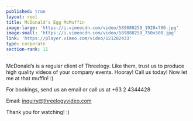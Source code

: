 ```yaml
---
published: true
layout: reel
title: McDonald's Egg McMuffin
image-large: 'https://i.vimeocdn.com/video/589880259_1920x700.jpg'
image-small: 'https://i.vimeocdn.com/video/589880259_750x500.jpg'
link: 'https://player.vimeo.com/video/121282433'
type: corporate
section-rank: 11
---
```

McDonald’s is a regular client of Threelogy. Like them, trust us to produce high quality videos of your company events. Hooray! Call us today! Now let me at that muffin! :)

For bookings, send us an email or call us at +63 2 4344428

Email: inquiry@threelogyvideo.com

Thank you for watching! :)

